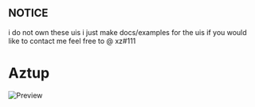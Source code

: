 ## NOTICE

i do not own these uis i just make docs/examples for the uis if you would like to contact me feel free to @ xz#111

# Aztup
![Preview](https://github.com/laagginq/ui-libraries/blob/main/aztup/Screenshot%202022-07-12%20214409.png?raw=true)
